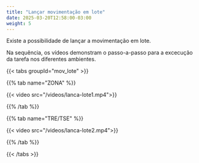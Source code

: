 ```yaml
---
title: "Lançar movimentação em lote"
date: 2025-03-20T12:58:00-03:00
weight: 5
---
```

Existe a possibilidade de lançar a movimentação em lote.

Na sequência, os vídeos demonstram o passo-a-passo para a excecução da tarefa nos diferentes ambientes. 

{{< tabs groupId="mov_lote" >}}

{{% tab name="ZONA" %}}

{{< video src="/videos/lanca-lote1.mp4">}}

{{% /tab %}}

{{% tab name="TRE/TSE" %}}

{{< video src="/videos/lanca-lote2.mp4">}}
  
{{% /tab %}}

{{< /tabs >}}



